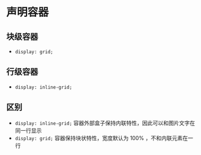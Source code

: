 # 声明容器

## 块级容器

+ `display: grid;`

## 行级容器

+ `display: inline-grid;`

## 区别

+ `display: inline-grid;` 容器外部盒子保持内联特性，因此可以和图片文字在同一行显示
+ `display: grid;` 容器保持块状特性，宽度默认为 100% ，不和内联元素在一行

